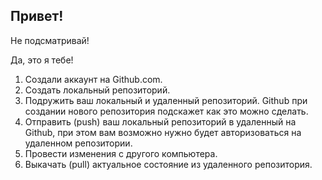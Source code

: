 ## Привет!

Не подсматривай!

Да, это я тебе!

1. Создали аккаунт на Github.com.
2. Создать локальный репозиторий.
3. Подружить ваш локальный и удаленный репозиторий. Github при создании нового репозитория подскажет как это можно сделать.
4. Отправить (push) ваш локальный репозиторий в удаленный на Github, при этом вам возможно нужно будет авторизоваться на удаленном репозитории.
5. Провести изменения с другого компьютера.
6. Выкачать (pull) актуальное состояние из удаленного репозитория.